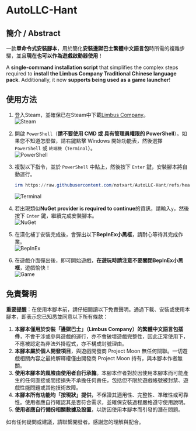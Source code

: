 # AutoLLC-Hant

## 簡介 / Abstract

一款**單命令式安裝腳本**，用於簡化**安裝邊獄巴士繁體中文語言包**時所需的複雜步驟，並且**現在也可以作為遊戲啟動器使用**！

A **single-command installation script** that simplifies the complex steps required to **install the Limbus Company Traditional Chinese language pack**. Additionally, it now **supports being used as a game launcher**!

## 使用方法

1. 登入Steam，並確保已在Steam中下載[Limbus Company](https://store.steampowered.com/app/1973530/Limbus_Company/)。\
   ![Steam](https://github.com/user-attachments/assets/bd1d5a5e-8080-497d-a509-a04a90d340d0)
2. 開啟 `PowerShell`（**請不要使用 CMD 或 具有管理員權限的 PowerShell**）。如果您不知道怎麼做，請右鍵點擊 Windows 開始功能表，然後選擇 `PowerShell` 或 `終端機`（`Terminal`）。\
   ![PowerShell](https://github.com/user-attachments/assets/8127f94d-ce97-427f-8f39-8ccd18536e24)
3. 複製以下指令，並於 `PowerShell` 中貼上，然後按下 `Enter` 鍵，安裝腳本將自動運行。

     ```PowerShell
     irm https://raw.githubusercontent.com/notxart/AutoLLC-Hant/refs/heads/main/limbus-hant.ps1 | iex
     ```

     ![Terminal](https://github.com/user-attachments/assets/31e6a25d-67f3-4fea-b855-ab9b3bc00621)
4. 若出現類似**NuGet provider is required to continue**的資訊，請輸入`y`，然後按下 `Enter` 鍵，繼續完成安裝腳本。\
   ![NuGet](https://github.com/user-attachments/assets/97adbd0b-8dbf-4c66-bcb5-1b130698d445)
5. 在漢化補丁安裝完成後，會彈出以下**BepInEx小黑框**，請耐心等待其完成作業。\
   ![BepInEx](https://github.com/user-attachments/assets/896556ff-b53c-4e07-bac8-1e2064025df4)
6. 在遊戲介面彈出後，即可開始遊戲，**在遊玩時請注意不要關閉BepInEx小黑框**，遊戲愉快！\
   ![Game](https://github.com/user-attachments/assets/211f39eb-9a89-4133-ae83-4533d7ef7147)

## 免責聲明

**重要提醒**：在使用本腳本前，請仔細閱讀以下免責聲明。通過下載、安裝或使用本腳本，即表示您已知悉並同意以下所有條款：

1. **本腳本僅用於安裝「邊獄巴士」（Limbus Company）的繁體中文語言包插件**，不會干涉或參與遊戲的運行，亦不會破壞遊戲完整性，因此正常使用下，不應被認定為非法外掛程式，亦不構成封號理由。
2. **本腳本屬於個人開發項目**，與遊戲開發商 Project Moon 無任何關聯。一切遊戲相關內容之最終解釋權僅由開發商 Project Moon 持有，與本腳本作者無關。
3. **使用本腳本的風險由使用者自行承擔**。本腳本作者對於因使用本腳本而可能產生的任何直接或間接損失不承擔任何責任，包括但不限於遊戲帳號被封禁、遊戲性能問題或其他技術故障。
4. **本腳本所有功能均「按現狀」提供**，不保證其適用性、完整性、準確性或可靠性。使用者應自行確認其是否符合需求，並確保安裝過程嚴格遵守使用說明。
5. **使用者應自行備份相關數據及設置**，以防因使用本腳本而引發的潛在問題。

如有任何疑問或建議，請聯繫開發者。感謝您的理解與配合。

